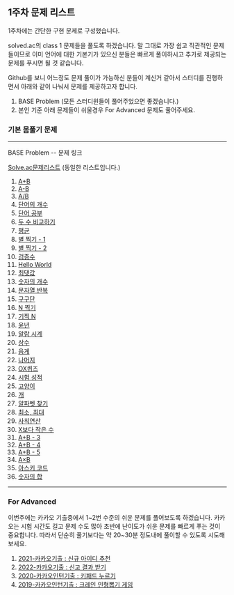 ## 1주차 문제 리스트

1주차에는 간단한 구현 문제로 구성했습니다.

solved.ac의 class 1 문제들을 풀도록 하겠습니다. 말 그대로 가장 쉽고 직관적인 문제들이므로 이미 언어에 대한 기본기가 있으신 분들은 빠르게 풀이하시고 추가로 제공되는 문제를 푸시면 될 것 같습니다.

Github를 보니 어느정도 문제 풀이가 가능하신 분들이 계신거 같아서 스터디를 진행하면서 아래와 같이 나눠서 문제를 제공하고자 합니다.

1. BASE Problem (모든 스터디원들이 풀어주었으면 좋겠습니다.)
2. 본인 기준 아래 문제들이 쉬울경우 For Advanced 문제도 풀어주세요.

### 기본 몸풀기 문제
---
BASE Problem -- 문제 링크

[Solve.ac문제리스트](https://solved.ac/class/1) (동일한 리스트입니다.)

1. [A+B](https://www.acmicpc.net/problem/1000)
2. [A-B](https://www.acmicpc.net/problem/1001)
3. [A/B](https://www.acmicpc.net/problem/1008)
4. [단어의 개수](https://www.acmicpc.net/problem/1152)
5. [단어 공부](https://www.acmicpc.net/problem/1157)
6. [두 수 비교하기](https://www.acmicpc.net/problem/1330)
7. [평균](https://www.acmicpc.net/problem/1546)
8. [별 찍기 - 1](https://www.acmicpc.net/problem/2438)
9. [별 찍기 - 2](https://www.acmicpc.net/problem/2439)
10. [검증수](https://www.acmicpc.net/problem/2475)
11. [Hello World](https://www.acmicpc.net/problem/2557)
12. [최댓값](https://www.acmicpc.net/problem/2562)
13. [숫자의 개수](https://www.acmicpc.net/problem/2577)
14. [문자열 반복](https://www.acmicpc.net/problem/2675)
15. [구구단](https://www.acmicpc.net/problem/2739)
16. [N 찍기](https://www.acmicpc.net/problem/2741)
17. [기찍 N](https://www.acmicpc.net/problem/2742)
18. [윤년](https://www.acmicpc.net/problem/2753)
19. [알람 시계](https://www.acmicpc.net/problem/2884)
20. [상수](https://www.acmicpc.net/problem/2908)
21. [음계](https://www.acmicpc.net/problem/2920)
22. [나머지](https://www.acmicpc.net/problem/3052)
23. [OX퀴즈](https://www.acmicpc.net/problem/8958)
24. [시험 성적](https://www.acmicpc.net/problem/9498)
25. [고양이](https://www.acmicpc.net/problem/10171)
26. [개](https://www.acmicpc.net/problem/10172)
27. [알파벳 찾기](https://www.acmicpc.net/problem/10809)
28. [최소, 최대](https://www.acmicpc.net/problem/10818)
29. [사칙연산](https://www.acmicpc.net/problem/10869)
30. [X보다 작은 수](https://www.acmicpc.net/problem/10871)
31. [A+B - 3](https://www.acmicpc.net/problem/10950)
32. [A+B - 4](https://www.acmicpc.net/problem/10951)
33. [A+B - 5](https://www.acmicpc.net/problem/10952)
34. [A×B](https://www.acmicpc.net/problem/10998)
35. [아스키 코드](https://www.acmicpc.net/problem/11654)
36. [숫자의 합](https://www.acmicpc.net/problem/11720)
---

### For Advanced 

이번주에는 카카오 기출중에서 1~2번 수준의 쉬운 문제를 풀어보도록 하겠습니다. 카카오는 시험 시간도 길고 문제 수도 많아 초반에 난이도가 쉬운 문제를 빠르게 푸는 것이 중요합니다.
따라서 단순히 풀기보다는 약 20~30분 정도내에 풀이할 수 있도록 시도해보세요.

1. [2021-카카오기출 : 신규 아이디 추천](https://school.programmers.co.kr/learn/courses/30/lessons/72410)
2. [2022-카카오기출 : 신고 결과 받기](https://school.programmers.co.kr/learn/courses/30/lessons/92334)
3. [2020-카카오인턴기출 : 키패드 누르기](https://school.programmers.co.kr/learn/courses/30/lessons/67256)
4. [2019-카카오인턴기출 : 크레인 인형뽑기 게임](https://school.programmers.co.kr/learn/courses/30/lessons/64061)